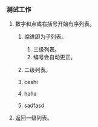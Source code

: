 ### 测试工作

1. 数字和点或右括号开始有序列表。

   1. 缩进即为子列表。

      1. 三级列表。
      2. 编号会自动更正。

   2. 二级列表。
   	
    1. ceshi
    2. haha
   		
   3. sadfasd

2. 返回一级列表。